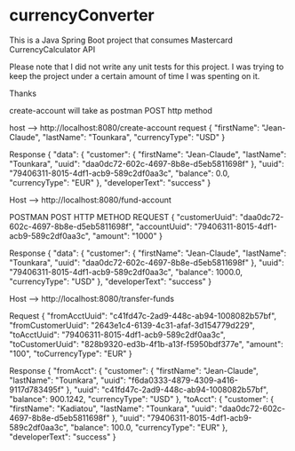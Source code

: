 # currencyConverter

This is a Java Spring Boot project that consumes Mastercard CurrencyCalculator API

Please note that I did not write any unit tests for this project. I was trying to keep the project under a certain amount of time I was spenting on it.

Thanks


create-account will take as postman POST http method

host --> http://localhost:8080/create-account
request
{
	"firstName": "Jean-Claude",
	"lastName": "Tounkara",
	"currencyType": "USD"
}

Response
{
    "data": {
        "customer": {
            "firstName": "Jean-Claude",
            "lastName": "Tounkara",
            "uuid": "daa0dc72-602c-4697-8b8e-d5eb5811698f"
        },
        "uuid": "79406311-8015-4df1-acb9-589c2df0aa3c",
        "balance": 0.0,
        "currencyType": "EUR"
    },
    "developerText": "success"
}

Host --> http://localhost:8080/fund-account

POSTMAN POST HTTP METHOD REQUEST
{
	"customerUuid": "daa0dc72-602c-4697-8b8e-d5eb5811698f",
	"accountUuid": "79406311-8015-4df1-acb9-589c2df0aa3c",
	"amount": "1000"
}

Response
{
    "data": {
        "customer": {
            "firstName": "Jean-Claude",
            "lastName": "Tounkara",
            "uuid": "daa0dc72-602c-4697-8b8e-d5eb5811698f"
        },
        "uuid": "79406311-8015-4df1-acb9-589c2df0aa3c",
        "balance": 1000.0,
        "currencyType": "USD"
    },
    "developerText": "success"
}


Host --> http://localhost:8080/transfer-funds

Request
{
	"fromAcctUuid": "c41fd47c-2ad9-448c-ab94-1008082b57bf",
	"fromCustomerUuid": "2643e1c4-6139-4c31-afaf-3d154779d229",
	"toAcctUuid": "79406311-8015-4df1-acb9-589c2df0aa3c",
	"toCustomerUuid": "828b9320-ed3b-4f1b-a13f-f5950bdf377e",
	"amount": "100",
	"toCurrencyType": "EUR"
}

Response
{
    "fromAcct": {
        "customer": {
            "firstName": "Jean-Claude",
            "lastName": "Tounkara",
            "uuid": "f6da0333-4879-4309-a416-9117d783495f"
        },
        "uuid": "c41fd47c-2ad9-448c-ab94-1008082b57bf",
        "balance": 900.1242,
        "currencyType": "USD"
    },
    "toAcct": {
        "customer": {
            "firstName": "Kadiatou",
            "lastName": "Tounkara",
            "uuid": "daa0dc72-602c-4697-8b8e-d5eb5811698f"
        },
        "uuid": "79406311-8015-4df1-acb9-589c2df0aa3c",
        "balance": 100.0,
        "currencyType": "EUR"
    },
    "developerText": "success"
}

